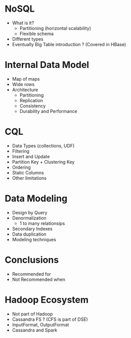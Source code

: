 # NoSQL
  - What is it?
    - Partitioning (horizontal scalability)
    - Flexible schema
  - Different types
  - Eventually Big Table introduction ? (Covered in HBase)
# Internal Data Model
  - Map of maps
  - Wide rows
- Architecture
  - Partitioning
  - Replication
  - Consistency
  - Durability and Performance
# CQL
  - Data Types (collections, UDF)
  - Filtering
  - Insert and Update
  - Partition Key + Clustering Key
  - Ordering
  - Static Columns
  - Other limitations
# Data Modeling
  - Design by Query
  - Denormalization
    - 1 to many relationsips
  - Secondary Indexes
  - Data duplication
  - Modeling techniques
# Conclusions
  - Recommended for
  - Not Recommended when
# Hadoop Ecosystem
  - Not part of Hadoop
  - Cassandra FS ? (CFS is part of DSE)
  - InputFormat, OutputFormat
  - Cassandra and Spark